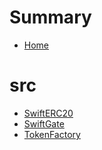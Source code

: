 # Summary
- [Home](README.md)
# src
  - [SwiftERC20](src/SwiftERC20.sol/contract.SwiftERC20.md)
  - [SwiftGate](src/SwiftGate.sol/contract.SwiftGate.md)
  - [TokenFactory](src/TokenFactory.sol/contract.TokenFactory.md)
